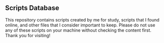 ## Scripts Database
This repository contains scripts created by me for study, scripts that I found online, and other files that I consider important to keep. Please do not use any of these scripts on your machine without checking the content first. Thank you for visiting!
